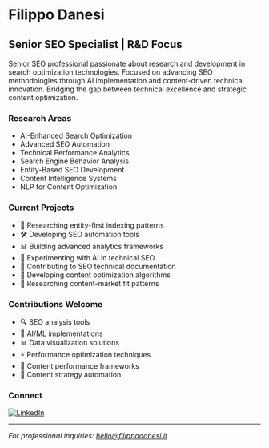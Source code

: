 # Filippo Danesi
## Senior SEO Specialist | R&D Focus

Senior SEO professional passionate about research and development in search optimization technologies. Focused on advancing SEO methodologies through AI implementation and content-driven technical innovation. Bridging the gap between technical excellence and strategic content optimization.

### Research Areas
- AI-Enhanced Search Optimization
- Advanced SEO Automation
- Technical Performance Analytics
- Search Engine Behavior Analysis
- Entity-Based SEO Development
- Content Intelligence Systems
- NLP for Content Optimization

### Current Projects
- 🔬 Researching entity-first indexing patterns
- 🛠️ Developing SEO automation tools
- 📊 Building advanced analytics frameworks
- 🤖 Experimenting with AI in technical SEO
- 📘 Contributing to SEO technical documentation
- 📝 Developing content optimization algorithms
- 🎯 Researching content-market fit patterns

### Contributions Welcome
- 🔍 SEO analysis tools
- 🤖 AI/ML implementations
- 📊 Data visualization solutions
- ⚡ Performance optimization techniques
- 📱 Content performance frameworks
- 🎯 Content strategy automation

### Connect
[![LinkedIn](https://img.shields.io/badge/LinkedIn-filippodanesi-blue?style=flat-square&logo=linkedin)](https://www.linkedin.com/in/filippodanesi/)

---
*For professional inquiries: hello@filippodanesi.it*
